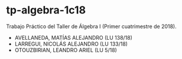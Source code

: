 # tp-algebra-1c18

Trabajo Práctico del Taller de Álgebra I (Primer cuatrimestre de 2018).

* AVELLANEDA, MATÍAS ALEJANDRO (LU 138/18)
* LARREGUI, NICOLÁS ALEJANDRO (LU 133/18)
* OTOUZBIRIAN, LEANDRO ARIEL (LU 5/18)
